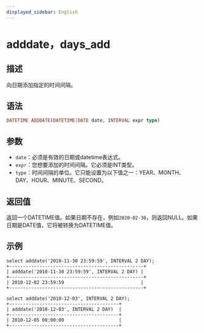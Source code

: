 ```yaml
---
displayed_sidebar: English
---
```


# adddate，days_add

## 描述

向日期添加指定的时间间隔。

## 语法

```Haskell
DATETIME ADDDATE(DATETIME|DATE date, INTERVAL expr type)
```

## 参数

- `date`：必须是有效的日期或datetime表达式。
- `expr`：您想要添加的时间间隔。它必须是INT类型。
- `type`：时间间隔的单位。它只能设置为以下值之一：YEAR、MONTH、DAY、HOUR、MINUTE、SECOND。

## 返回值

返回一个DATETIME值。如果日期不存在，例如`2020-02-30`，则返回NULL。如果日期是DATE值，它将被转换为DATETIME值。

## 示例

```Plain
select adddate('2010-11-30 23:59:59', INTERVAL 2 DAY);
+-------------------------------------------------+
| adddate('2010-11-30 23:59:59', INTERVAL 2 DAY) |
+-------------------------------------------------+
| 2010-12-02 23:59:59                            |
+-------------------------------------------------+

select adddate('2010-12-03', INTERVAL 2 DAY);
+----------------------------------------+
| adddate('2010-12-03', INTERVAL 2 DAY)  |
+----------------------------------------+
| 2010-12-05 00:00:00                    |
+----------------------------------------+
```